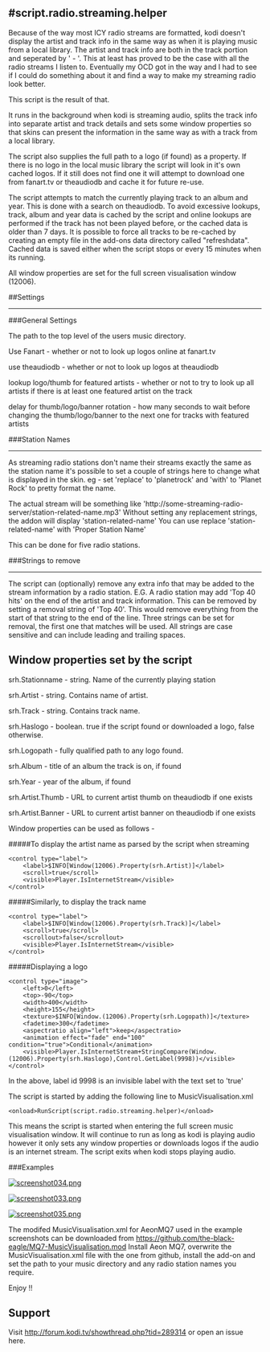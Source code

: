 #script.radio.streaming.helper
-----------------------------

Because of the way most ICY radio streams are formatted, kodi doesn't display the artist
and track info in the same way as when it is playing music from a local library.  The artist
and track info are both in the track portion and seperated by ' - '.  This at least has proved
to be the case with all the radio streams I listen to.  Eventually my OCD got in the way and I
had to see if I could do something about it and find a way to make my streaming radio look better.

This script is the result of that.

It runs in the background when kodi is streaming audio, splits the track info into 
separate artist and track details and sets some window properties so that skins can present the 
information in the same way as with a track from a local library.

The script also supplies the full path to a logo (if found) as a property.  If there is no logo in
the local music library the script will look in it's own cached logos.  If it still does not find
one it will attempt to download one from fanart.tv or theaudiodb and cache it for future re-use.

The script attempts to match the currently playing track to an album and year.  This is done with
a search on theaudiodb.  To avoid excessive lookups, track, album and year data is cached by the script and online
lookups are performed if the track has not been played before, or the cached data is older than 7 days. It is possible to 
force all tracks to be re-cached by creating an empty file in the add-ons data directory called "refreshdata".
Cached data is saved either when the script stops or every 15 minutes when its running.

All window properties are set for the full screen visualisation window (12006).

##Settings
***
###General Settings

The path to the top level of the users music directory.

Use Fanart - whether or not to look up logos online at fanart.tv

use theaudiodb - whether or not to look up logos at theaudiodb

lookup logo/thumb for featured artists - whether or not to try to look up all artists if there is at least one featured artist on the track

delay for thumb/logo/banner rotation - how many seconds to wait before changing the thumb/logo/banner to the next one for tracks with featured artists


###Station Names
***

As streaming radio stations don't name their streams exactly the same as the station name
it's possible to set a couple of strings here to change what is displayed in the skin.
eg - set 'replace' to 'planetrock' and 'with' to 'Planet Rock' to pretty format the name.

The actual stream will be something like 'http://some-streaming-radio-server/station-related-name.mp3'
Without setting any replacement strings, the addon will display 'station-related-name'
You can use replace 'station-related-name' with 'Proper Station Name'

This can be done for five radio stations.

###Strings to remove
***

The script can (optionally) remove any extra info that may be added to the stream information by a radio station.
E.G. A radio station may add 'Top 40 hits' on the end of the artist and track information.  This can be removed by setting
a removal string of 'Top 40'.  This would remove everything from the start of that string to the end of the line.  Three strings
can be set for removal, the first one that matches will be used.  All strings are case sensitive and can include leading and
trailing spaces.


Window properties set by the script
---
srh.Stationname - string.  Name of the currently playing station

srh.Artist - string. Contains name of artist.

srh.Track - string. Contains track name.

srh.Haslogo - boolean. true if the script found or downloaded a logo, false otherwise.

srh.Logopath - fully qualified path to any logo found.

srh.Album - title of an album the track is on, if found

srh.Year - year of the album, if found

srh.Artist.Thumb - URL to current artist thumb on theaudiodb if one exists

srh.Artist.Banner - URL to current artist banner on theaudiodb if one exists

Window properties can be used as follows -

#####To display the artist name as parsed by the script when streaming

```
<control type="label">
    <label>$INFO[Window(12006).Property(srh.Artist)]</label>
    <scroll>true</scroll>
    <visible>Player.IsInternetStream</visible>
</control>
```

#####Similarly, to display the track name 

```
<control type="label">
    <label>$INFO[Window(12006).Property(srh.Track)]</label>
    <scroll>true</scroll>
    <scrollout>false</scrollout>
    <visible>Player.IsInternetStream</visible>
</control>
```

#####Displaying a logo

```
<control type="image">
    <left>0</left>
    <top>-90</top>
    <width>400</width>
    <height>155</height>
    <texture>$INFO[Window.(12006).Property(srh.Logopath)]</texture>
    <fadetime>300</fadetime>
    <aspectratio align="left">keep</aspectratio>
    <animation effect="fade" end="100" condition="true">Conditional</animation>
    <visible>Player.IsInternetStream+StringCompare(Window.(12006).Property(srh.Haslogo),Control.GetLabel(9998))</visible>
</control>
```

In the above, label id 9998 is an invisible label with the text set to 'true'


The script is started by adding the following line to MusicVisualisation.xml
```
<onload>RunScript(script.radio.streaming.helper)</onload>
```
This means the script is started when entering the full screen music visualisation window.  It will
continue to run as long as kodi is playing audio however it only sets any window properties or downloads
logos if the audio is an internet stream.  The script exits when kodi stops playing audio.

###Examples

[![screenshot034.png](https://s5.postimg.org/gvq49abrb/screenshot034.png)](https://postimg.org/image/jd1vgjvnn/)

[![screenshot033.png](https://s5.postimg.org/5i3ky318n/screenshot033.png)](https://postimg.org/image/9r8b094hv/)

[![screenshot035.png](https://s5.postimg.org/8eqlyd72f/screenshot035.png)](https://postimg.org/image/fupvk5urn/)

The modifed MusicVisualisation.xml for AeonMQ7 used in the example screenshots can be downloaded from https://github.com/the-black-eagle/MQ7-MusicVisualisation.mod  Install Aeon MQ7, overwrite the MusicVisualisation.xml file with the one from github, install the add-on and set the path to your music directory and any radio station names you require. 

Enjoy !!

Support
---

Visit http://forum.kodi.tv/showthread.php?tid=289314 or open an issue here.

